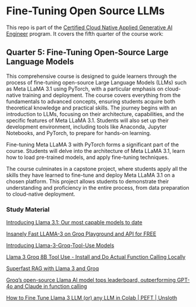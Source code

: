 # Fine-Tuning Open Source LLMs

This repo is part of the [Certified Cloud Native Applied Generative AI Engineer](https://docs.google.com/document/d/15usu1hkrrRLRjcq_3nCTT-0ljEcgiC44iSdvdqrCprk/edit?usp=sharing) program. It covers the fifth quarter of the course work:

## Quarter 5: Fine-Tuning Open-Source Large Language Models

This comprehensive course is designed to guide learners through the process of fine-tuning open-source Large Language Models (LLMs) such as Meta LLaMA 3.1 using PyTorch, with a particular emphasis on cloud-native training and deployment. The course covers everything from the fundamentals to advanced concepts, ensuring students acquire both theoretical knowledge and practical skills.
The journey begins with an introduction to LLMs, focusing on their architecture, capabilities, and the specific features of Meta LLaMA 3.1. Students will also set up their development environment, including tools like Anaconda, Jupyter Notebooks, and PyTorch, to prepare for hands-on learning.

Fine-tuning Meta LLaMA 3 with PyTorch forms a significant part of the course. Students will delve into the architecture of Meta LLaMA 3.1, learn how to load pre-trained models, and apply fine-tuning techniques. 

The course culminates in a capstone project, where students apply all the skills they have learned to fine-tune and deploy Meta LLaMA 3.1 on a chosen platform. This project allows students to demonstrate their understanding and proficiency in the entire process, from data preparation to cloud-native deployment. 

### Study Material

[Introducing Llama 3.1: Our most capable models to date](https://ai.meta.com/blog/meta-llama-3-1/)

[Insanely Fast LLAMA-3 on Groq Playground and API for FREE](https://www.youtube.com/watch?v=ySwJT3Z1MFI)

[Introducing Llama-3-Groq-Tool-Use Models](https://wow.groq.com/introducing-llama-3-groq-tool-use-models/)

[Llama 3 Groq 8B Tool Use - Install and Do Actual Function Calling Locally](https://www.youtube.com/watch?v=dfGQkF4f_-o)

[Superfast RAG with Llama 3 and Groq](https://www.youtube.com/watch?v=ne-lrm0n0bg)

[Groq’s open-source Llama AI model tops leaderboard, outperforming GPT-4o and Claude in function calling](https://venturebeat.com/ai/groq-open-source-llama-ai-model-tops-leaderboard-outperforming-gpt-4o-and-claude-in-function-calling/)

[How to Fine Tune Llama 3 LLM (or) any LLM in Colab | PEFT | Unsloth](https://www.youtube.com/watch?v=sNJsMycv5Pk)



